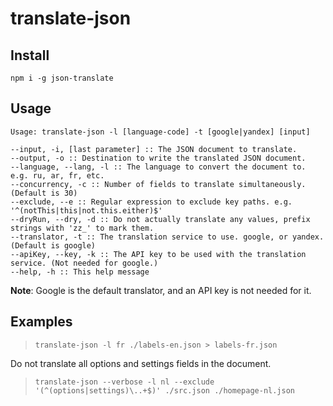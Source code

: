 translate-json
=====

## Install

    npm i -g json-translate

## Usage

    Usage: translate-json -l [language-code] -t [google|yandex] [input]

    --input, -i, [last parameter] :: The JSON document to translate. 
    --output, -o :: Destination to write the translated JSON document.
    --language, --lang, -l :: The language to convert the document to. e.g. ru, ar, fr, etc.
    --concurrency, -c :: Number of fields to translate simultaneously. (Default is 30)
    --exclude, --e :: Regular expression to exclude key paths. e.g. '^(notThis|this|not.this.either)$'
    --dryRun, --dry, -d :: Do not actually translate any values, prefix strings with 'zz_' to mark them.
    --translator, -t :: The translation service to use. google, or yandex. (Default is google)
    --apiKey, --key, -k :: The API key to be used with the translation service. (Not needed for google.)
    --help, -h :: This help message


**Note**: Google is the default translator, and an API key is not needed for it.

## Examples

> `translate-json -l fr ./labels-en.json > labels-fr.json`

Do not translate all options and settings fields in the document.

> `translate-json --verbose -l nl --exclude '(^(options|settings)\..+$)' ./src.json ./homepage-nl.json`
